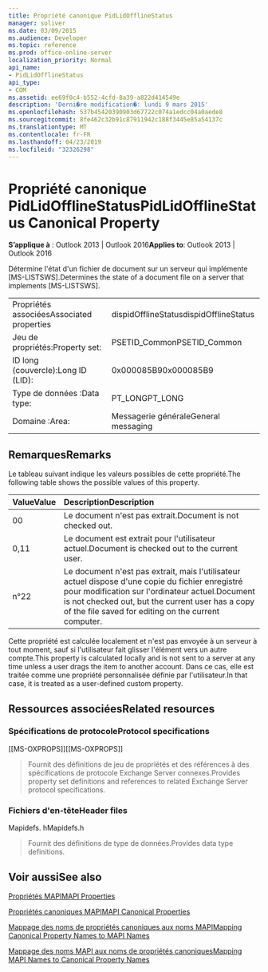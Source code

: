 ```yaml
---
title: Propriété canonique PidLidOfflineStatus
manager: soliver
ms.date: 03/09/2015
ms.audience: Developer
ms.topic: reference
ms.prod: office-online-server
localization_priority: Normal
api_name:
- PidLidOfflineStatus
api_type:
- COM
ms.assetid: ee69f0c4-b552-4cfd-8a39-a822d414549e
description: 'Derni�re modification�: lundi 9 mars 2015'
ms.openlocfilehash: 537b45420390903d67722c074a1edcc04a0aede8
ms.sourcegitcommit: 8fe462c32b91c87911942c188f3445e85a54137c
ms.translationtype: MT
ms.contentlocale: fr-FR
ms.lasthandoff: 04/23/2019
ms.locfileid: "32326298"
---
```

# <a name="pidlidofflinestatus-canonical-property"></a><span data-ttu-id="258f9-103">Propriété canonique PidLidOfflineStatus</span><span class="sxs-lookup"><span data-stu-id="258f9-103">PidLidOfflineStatus Canonical Property</span></span>

  
  
<span data-ttu-id="258f9-104">**S’applique à** : Outlook 2013 | Outlook 2016</span><span class="sxs-lookup"><span data-stu-id="258f9-104">**Applies to**: Outlook 2013 | Outlook 2016</span></span> 
  
<span data-ttu-id="258f9-105">Détermine l'état d'un fichier de document sur un serveur qui implémente [MS-LISTSWS].</span><span class="sxs-lookup"><span data-stu-id="258f9-105">Determines the state of a document file on a server that implements [MS-LISTSWS].</span></span>
  
|||
|:-----|:-----|
|<span data-ttu-id="258f9-106">Propriétés associées</span><span class="sxs-lookup"><span data-stu-id="258f9-106">Associated properties</span></span>  <br/> |<span data-ttu-id="258f9-107">dispidOfflineStatus</span><span class="sxs-lookup"><span data-stu-id="258f9-107">dispidOfflineStatus</span></span>  <br/> |
|<span data-ttu-id="258f9-108">Jeu de propriétés:</span><span class="sxs-lookup"><span data-stu-id="258f9-108">Property set:</span></span>  <br/> |<span data-ttu-id="258f9-109">PSETID_Common</span><span class="sxs-lookup"><span data-stu-id="258f9-109">PSETID_Common</span></span>  <br/> |
|<span data-ttu-id="258f9-110">ID long (couvercle):</span><span class="sxs-lookup"><span data-stu-id="258f9-110">Long ID (LID):</span></span>  <br/> |<span data-ttu-id="258f9-111">0x000085B9</span><span class="sxs-lookup"><span data-stu-id="258f9-111">0x000085B9</span></span>  <br/> |
|<span data-ttu-id="258f9-112">Type de données :</span><span class="sxs-lookup"><span data-stu-id="258f9-112">Data type:</span></span>  <br/> |<span data-ttu-id="258f9-113">PT_LONG</span><span class="sxs-lookup"><span data-stu-id="258f9-113">PT_LONG</span></span>  <br/> |
|<span data-ttu-id="258f9-114">Domaine :</span><span class="sxs-lookup"><span data-stu-id="258f9-114">Area:</span></span>  <br/> |<span data-ttu-id="258f9-115">Messagerie générale</span><span class="sxs-lookup"><span data-stu-id="258f9-115">General messaging</span></span>  <br/> |
   
## <a name="remarks"></a><span data-ttu-id="258f9-116">Remarques</span><span class="sxs-lookup"><span data-stu-id="258f9-116">Remarks</span></span>

<span data-ttu-id="258f9-117">Le tableau suivant indique les valeurs possibles de cette propriété.</span><span class="sxs-lookup"><span data-stu-id="258f9-117">The following table shows the possible values of this property.</span></span>
  
|<span data-ttu-id="258f9-118">**Value**</span><span class="sxs-lookup"><span data-stu-id="258f9-118">**Value**</span></span>|<span data-ttu-id="258f9-119">**Description**</span><span class="sxs-lookup"><span data-stu-id="258f9-119">**Description**</span></span>|
|:-----|:-----|
|<span data-ttu-id="258f9-120">0</span><span class="sxs-lookup"><span data-stu-id="258f9-120">0</span></span>  <br/> |<span data-ttu-id="258f9-121">Le document n'est pas extrait.</span><span class="sxs-lookup"><span data-stu-id="258f9-121">Document is not checked out.</span></span>  <br/> |
|<span data-ttu-id="258f9-122">0,1</span><span class="sxs-lookup"><span data-stu-id="258f9-122">1</span></span>  <br/> |<span data-ttu-id="258f9-123">Le document est extrait pour l'utilisateur actuel.</span><span class="sxs-lookup"><span data-stu-id="258f9-123">Document is checked out to the current user.</span></span>  <br/> |
|<span data-ttu-id="258f9-124">n°2</span><span class="sxs-lookup"><span data-stu-id="258f9-124">2</span></span>  <br/> |<span data-ttu-id="258f9-125">Le document n'est pas extrait, mais l'utilisateur actuel dispose d'une copie du fichier enregistré pour modification sur l'ordinateur actuel.</span><span class="sxs-lookup"><span data-stu-id="258f9-125">Document is not checked out, but the current user has a copy of the file saved for editing on the current computer.</span></span>  <br/> |
   
<span data-ttu-id="258f9-126">Cette propriété est calculée localement et n'est pas envoyée à un serveur à tout moment, sauf si l'utilisateur fait glisser l'élément vers un autre compte.</span><span class="sxs-lookup"><span data-stu-id="258f9-126">This property is calculated locally and is not sent to a server at any time unless a user drags the item to another account.</span></span> <span data-ttu-id="258f9-127">Dans ce cas, elle est traitée comme une propriété personnalisée définie par l'utilisateur.</span><span class="sxs-lookup"><span data-stu-id="258f9-127">In that case, it is treated as a user-defined custom property.</span></span>
  
## <a name="related-resources"></a><span data-ttu-id="258f9-128">Ressources associées</span><span class="sxs-lookup"><span data-stu-id="258f9-128">Related resources</span></span>

### <a name="protocol-specifications"></a><span data-ttu-id="258f9-129">Spécifications de protocole</span><span class="sxs-lookup"><span data-stu-id="258f9-129">Protocol specifications</span></span>

<span data-ttu-id="258f9-130">[[MS-OXPROPS]]</span><span class="sxs-lookup"><span data-stu-id="258f9-130">[[MS-OXPROPS]]</span></span> 
  
> <span data-ttu-id="258f9-131">Fournit des définitions de jeu de propriétés et des références à des spécifications de protocole Exchange Server connexes.</span><span class="sxs-lookup"><span data-stu-id="258f9-131">Provides property set definitions and references to related Exchange Server protocol specifications.</span></span>
    
### <a name="header-files"></a><span data-ttu-id="258f9-132">Fichiers d'en-tête</span><span class="sxs-lookup"><span data-stu-id="258f9-132">Header files</span></span>

<span data-ttu-id="258f9-133">Mapidefs. h</span><span class="sxs-lookup"><span data-stu-id="258f9-133">Mapidefs.h</span></span>
  
> <span data-ttu-id="258f9-134">Fournit des définitions de type de données.</span><span class="sxs-lookup"><span data-stu-id="258f9-134">Provides data type definitions.</span></span>
    
## <a name="see-also"></a><span data-ttu-id="258f9-135">Voir aussi</span><span class="sxs-lookup"><span data-stu-id="258f9-135">See also</span></span>



[<span data-ttu-id="258f9-136">Propriétés MAPI</span><span class="sxs-lookup"><span data-stu-id="258f9-136">MAPI Properties</span></span>](mapi-properties.md)
  
[<span data-ttu-id="258f9-137">Propriétés canoniques MAPI</span><span class="sxs-lookup"><span data-stu-id="258f9-137">MAPI Canonical Properties</span></span>](mapi-canonical-properties.md)
  
[<span data-ttu-id="258f9-138">Mappage des noms de propriétés canoniques aux noms MAPI</span><span class="sxs-lookup"><span data-stu-id="258f9-138">Mapping Canonical Property Names to MAPI Names</span></span>](mapping-canonical-property-names-to-mapi-names.md)
  
[<span data-ttu-id="258f9-139">Mappage des noms MAPI aux noms de propriétés canoniques</span><span class="sxs-lookup"><span data-stu-id="258f9-139">Mapping MAPI Names to Canonical Property Names</span></span>](mapping-mapi-names-to-canonical-property-names.md)

